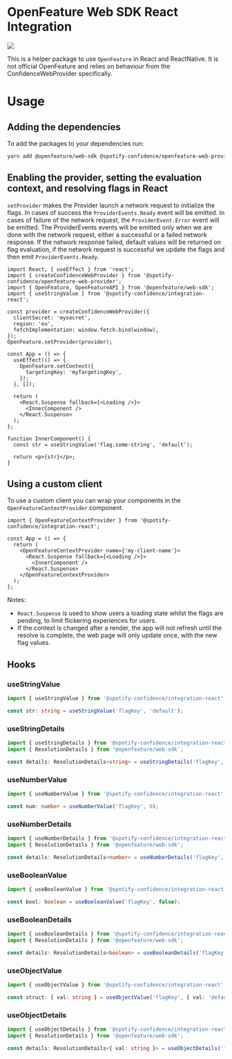 # OpenFeature Web SDK React Integration

![](https://img.shields.io/badge/lifecycle-beta-a0c3d2.svg)

This is a helper package to use `OpenFeature` in React and ReactNative. It is not official OpenFeature and relies on behaviour from
the ConfidenceWebProvider specifically.

# Usage

## Adding the dependencies

To add the packages to your dependencies run:

```sh
yarn add @openfeature/web-sdk @spotify-confidence/openfeature-web-provider @spotify-confidence/integration-react
```

## Enabling the provider, setting the evaluation context, and resolving flags in React

`setProvider` makes the Provider launch a network request to initialize the flags. In cases of success the `ProviderEvents.Ready`
event will be emitted. In cases of failure of the network request, the `ProviderEvent.Error` event will be emitted. The
ProviderEvents events will be emitted only when we are done with the network request, either a successful or a failed
network response. If the network response failed, default values will be returned on flag evaluation, if the network
request is successful we update the flags and then emit `ProviderEvents.Ready`.

```tsx
import React, { useEffect } from 'react';
import { createConfidenceWebProvider } from '@spotify-confidence/openfeature-web-provider';
import { OpenFeature, OpenFeatureAPI } from '@openfeature/web-sdk';
import { useStringValue } from '@spotify-confidence/integration-react';

const provider = createConfidenceWebProvider({
  clientSecret: 'mysecret',
  region: 'eu',
  fetchImplementation: window.fetch.bind(window),
});
OpenFeature.setProvider(provider);

const App = () => {
  useEffect(() => {
    OpenFeature.setContext({
      targetingKey: 'myTargetingKey',
    });
  }, []);

  return (
    <React.Suspense fallback={<Loading />}>
      <InnerComponent />
    </React.Suspense>
  );
};

function InnerComponent() {
  const str = useStringValue('flag.some-string', 'default');

  return <p>{str}</p>;
}
```

## Using a custom client

To use a custom client you can wrap your components in the `OpenFeatureContextProvider` component.

```tsx
import { OpenFeatureContextProvider } from '@spotify-confidence/integration-react';

const App = () => {
  return (
    <OpenFeatureContextProvider name={'my-client-name'}>
      <React.Suspense fallback={<Loading />}>
        <InnerComponent />
      </React.Suspense>
    </OpenFeatureContextProvider>
  );
};
```

Notes:

- `React.Suspense` is used to show users a loading state whilst the flags are pending, to limit flickering experiences for users.
- If the context is changed after a render, the app will not refresh until the resolve is complete, the web page will only update once, with the new flag values.

## Hooks

### useStringValue

```ts
import { useStringValue } from '@spotify-confidence/integration-react';

const str: string = useStringValue('flagKey', 'default');
```

### useStringDetails

```ts
import { useStringDetails } from '@spotify-confidence/integration-react';
import { ResolutionDetails } from '@openfeature/web-sdk';

const details: ResolutionDetails<string> = useStringDetails('flagKey', 'default');
```

### useNumberValue

```ts
import { useNumberValue } from '@spotify-confidence/integration-react';

const num: number = useNumberValue('flagKey', 0);
```

### useNumberDetails

```ts
import { useNumberDetails } from '@spotify-confidence/integration-react';
import { ResolutionDetails } from '@openfeature/web-sdk';

const details: ResolutionDetails<number> = useNumberDetails('flagKey', 0);
```

### useBooleanValue

```ts
import { useBooleanValue } from '@spotify-confidence/integration-react';

const bool: boolean = useBooleanValue('flagKey', false);
```

### useBooleanDetails

```ts
import { useBooleanDetails } from '@spotify-confidence/integration-react';
import { ResolutionDetails } from '@openfeature/web-sdk';

const details: ResolutionDetails<boolean> = useBooleanDetails('flagKey', false);
```

### useObjectValue

```ts
import { useObjectValue } from '@spotify-confidence/integration-react';

const struct: { val: string } = useObjectValue('flagKey', { val: 'default' });
```

### useObjectDetails

```ts
import { useObjectDetails } from '@spotify-confidence/integration-react';
import { ResolutionDetails } from '@openfeature/web-sdk';

const details: ResolutionDetails<{ val: string }> = useObjectDetails('flagKey', { val: 'default' });
```
